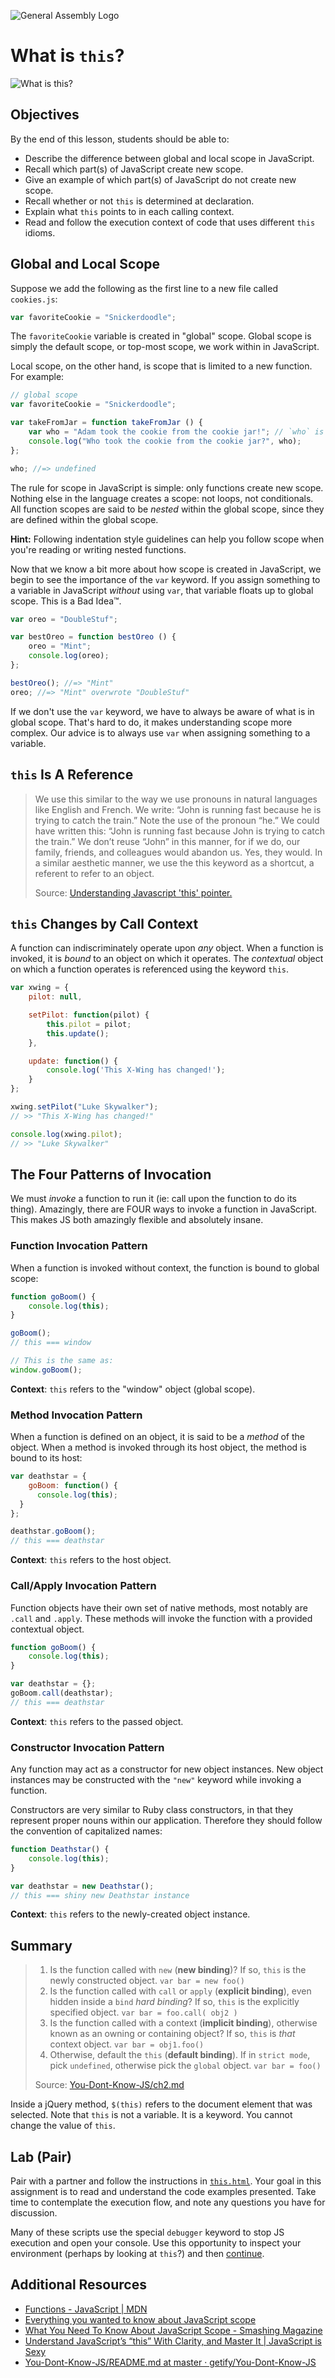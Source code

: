 ![General Assembly Logo](http://i.imgur.com/ke8USTq.png)

# What is `this`?

![What is this?](http://i.giphy.com/bYGMDZP58u5bi.gif)

## Objectives

By the end of this lesson, students should be able to:

- Describe the difference between global and local scope in JavaScript.
- Recall which part(s) of JavaScript create new scope.
- Give an example of which part(s) of JavaScript do not create new scope.
- Recall whether or not `this` is determined at declaration.
- Explain what `this` points to in each calling context.
- Read and follow the execution context of code that uses different `this` idioms.

## Global and Local Scope

Suppose we add the following as the first line to a new file called `cookies.js`:

```js
var favoriteCookie = "Snickerdoodle";
```

The `favoriteCookie` variable is created in "global" scope. Global scope is simply the default scope, or top-most scope, we work within in JavaScript.

Local scope, on the other hand, is scope that is limited to a new function. For example:

```js
// global scope
var favoriteCookie = "Snickerdoodle";

var takeFromJar = function takeFromJar () {
    var who = "Adam took the cookie from the cookie jar!"; // `who` is defined in the local scope (the function scope)
    console.log("Who took the cookie from the cookie jar?", who);
};

who; //=> undefined
```

The rule for scope in JavaScript is simple: only functions create new scope. Nothing else in the language creates a scope: not loops, not conditionals. All function scopes are said to be *nested* within the global scope, since they are defined within the global scope.

**Hint:** Following indentation style guidelines can help you follow scope when you're reading or writing nested functions.

Now that we know a bit more about how scope is created in JavaScript, we begin to see the importance of the `var` keyword. If you assign something to a variable in JavaScript *without* using `var`, that variable floats up to global scope. This is a Bad Idea™.

```js
var oreo = "DoubleStuf";

var bestOreo = function bestOreo () {
    oreo = "Mint";
    console.log(oreo);
};

bestOreo(); //=> "Mint"
oreo; //=> "Mint" overwrote "DoubleStuf"
```

If we don't use the `var` keyword, we have to always be aware of what is in global scope. That's hard to do, it makes understanding scope more complex. Our advice is to always use `var` when assigning something to a variable.

## `this` Is A Reference

> We use this similar to the way we use pronouns in natural languages like English and French. We write: “John is running fast because he is trying to catch the train.” Note the use of the pronoun “he.” We could have written this: “John is running fast because John is trying to catch the train.” We don’t reuse “John” in this manner, for if we do, our family, friends, and colleagues would abandon us. Yes, they would. In a similar aesthetic manner, we use the this keyword as a shortcut, a referent to refer to an object.
>
> Source: [Understanding Javascript 'this' pointer.](http://javascriptissexy.com/understand-javascripts-this-with-clarity-and-master-it/)

## `this` Changes by Call Context

A function can indiscriminately operate upon *any* object. When a function is invoked, it is *bound* to an object on which it operates. The *contextual* object on which a function operates is referenced using the keyword `this`.

```js
var xwing = {
    pilot: null,

    setPilot: function(pilot) {
        this.pilot = pilot;
        this.update();
    },

    update: function() {
        console.log('This X-Wing has changed!');
    }
};

xwing.setPilot("Luke Skywalker");
// >> "This X-Wing has changed!"

console.log(xwing.pilot);
// >> "Luke Skywalker"
```

## The Four Patterns of Invocation

We must *invoke* a function to run it (ie: call upon the function to do its thing). Amazingly, there are FOUR ways to invoke a function in JavaScript. This makes JS both amazingly flexible and absolutely insane.

### Function Invocation Pattern

When a function is invoked without context, the function is bound to global scope:

```js
function goBoom() {
    console.log(this);
}

goBoom();
// this === window

// This is the same as:
window.goBoom();
```

**Context**: `this` refers to the "window" object (global scope).

### Method Invocation Pattern

When a function is defined on an object, it is said to be a *method* of the object. When a method is invoked through its host object, the method is bound to its host:

```js
var deathstar = {
    goBoom: function() {
      console.log(this);
  }
};

deathstar.goBoom();
// this === deathstar
```

**Context**: `this` refers to the host object.

### Call/Apply Invocation Pattern

Function objects have their own set of native methods, most notably are `.call` and `.apply`. These methods will invoke the function with a provided contextual object.

```js
function goBoom() {
    console.log(this);
}

var deathstar = {};
goBoom.call(deathstar);
// this === deathstar
```

**Context**: `this` refers to the passed object.

### Constructor Invocation Pattern

Any function may act as a constructor for new object instances. New object instances may be constructed with the `"new"` keyword while invoking a function.

Constructors are very similar to Ruby class constructors, in that they represent proper nouns within our application. Therefore they should follow the convention of capitalized names:

```js
function Deathstar() {
    console.log(this);
}

var deathstar = new Deathstar();
// this === shiny new Deathstar instance
```

**Context**: `this` refers to the newly-created object instance.

## Summary

> 1. Is the function called with `new` (**new binding**)? If so, `this` is the newly constructed object.
>     `var bar = new foo()`
> 2. Is the function called with `call` or `apply` (**explicit binding**), even hidden inside a `bind` *hard binding*? If so, `this` is the explicitly specified object.
>     `var bar = foo.call( obj2 )`
> 3. Is the function called with a context (**implicit binding**), otherwise known as an owning or containing object? If so, `this` is *that* context object.
>     `var bar = obj1.foo()`
> 4. Otherwise, default the `this` (**default binding**). If in `strict mode`, pick `undefined`, otherwise pick the `global` object.
>     `var bar = foo()`
>
> Source: [You-Dont-Know-JS/ch2.md](https://github.com/getify/You-Dont-Know-JS/blob/58dbf4f867be0d9c51dfc341765e4e4211608aa1/this%20&%20object%20prototypes/ch2.md)

Inside a jQuery method, `$(this)` refers to the document element that was selected.
Note that `this` is not a variable. It is a keyword. You cannot change the value of `this`.

## Lab (Pair)

Pair with a partner and follow the instructions in [`this.html`](./this.html). Your goal in this assignment is to read and understand the code examples presented. Take time to contemplate the execution flow, and note any questions you have for discussion.

Many of these scripts use the special `debugger` keyword to stop JS execution and open your console. Use this opportunity to inspect your environment (perhaps by looking at `this`?) and then [continue](https://developer.chrome.com/devtools/docs/javascript-debugging).

## Additional Resources

- [Functions - JavaScript | MDN](https://developer.mozilla.org/en-US/docs/Web/JavaScript/Reference/Functions)
- [Everything you wanted to know about JavaScript scope](http://toddmotto.com/everything-you-wanted-to-know-about-javascript-scope/)
- [What You Need To Know About JavaScript Scope - Smashing Magazine](http://www.smashingmagazine.com/2009/08/01/what-you-need-to-know-about-javascript-scope/)
- [Understand JavaScript’s “this” With Clarity, and Master It | JavaScript is Sexy](http://javascriptissexy.com/understand-javascripts-this-with-clarity-and-master-it/)
- [You-Dont-Know-JS/README.md at master · getify/You-Dont-Know-JS](https://github.com/getify/You-Dont-Know-JS/blob/master/this%20&%20object%20prototypes/README.md#you-dont-know-js-this--object-prototypes)
